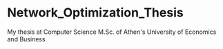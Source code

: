 # Network_Optimization_Thesis
My thesis at Computer Science M.Sc. of Athen's University of Economics and Business
